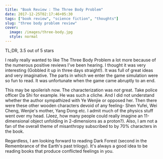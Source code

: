 ```yaml
---
title: "Book Review : The Three Body Problem"
date: 2017-12-25T02:17:46+05:30
tags: ["book review", "science fiction", "thoughts"]
slug: "three body problem review"
cover:
  image: /images/three-body.jpg
  style: normal
---
```


TL;DR, 3.5 out of 5 stars


I really really wanted to like The Three Body Problem a lot more because of the
numerous positive reviews I've been hearing. I thought it was very interesting
(Gobbled it up in three days straight!). It was full of great ideas and very
imaginative. The parts in which we enter the game simulation were so fun to
read. It was unfortunate when the game came abruptly to an end.

This may be spoilerish now. The characterization was _not_ great. Take police
officer Da Shi for example. He was such a cliche. And I did not understand
whether the author sympathized with Ye Wenjie or opposed her. Then there were
these other wooden characters devoid of any feeling- Shen Yufei, Wei Cheng,
Wenjie's mother, Yang Dong etc. I admit much of the physics stuff went over my
head. (Jeez, how many people could really imagine an 11-dimensional object
unfolding in 2-dimensions as a proton?). Also, I am not a fan of the overall
theme of misanthropy subscribed to by 70% characters in the book.

Regardless, I am looking forward to reading Dark Forest (second in the
Remembrance of the Earth's past trilogy). It's always a good idea to be reading
books that produce conflicted feelings in you.
